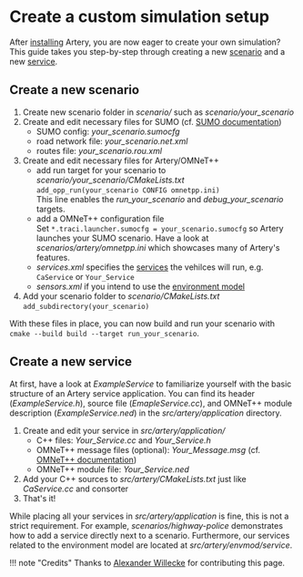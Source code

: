 # Create a custom simulation setup

After [installing](install.md) Artery, you are now eager to create your own simulation?
This guide takes you step-by-step through creating a new [scenario](#create-a-new-scenario) and a new [service](#create-a-new-service).

## Create a new scenario

1. Create new scenario folder in *scenario/* such as *scenario/your_scenario*
2. Create and edit necessary files for SUMO (cf. [SUMO documentation](https://sumo.dlr.de/docs/Other/File_Extensions.html))
    - SUMO config: *your_scenario.sumocfg*
    - road network file: *your_scenario.net.xml*
    - routes file: *your_scenario.rou.xml*
3. Create and edit necessary files for Artery/OMNeT++
    - add run target for your scenario to *scenario/your_scenario/CMakeLists.txt*  
      `add_opp_run(your_scenario CONFIG omnetpp.ini)`  
      This line enables the *run_your_scenario* and *debug_your_scenario* targets.
    - add a OMNeT++ configuration file  
      Set `*.traci.launcher.sumocfg = your_scenario.sumocfg` so Artery launches your SUMO scenario.
      Have a look at *scenarios/artery/omnetpp.ini* which showcases many of Artery's features.
    - *services.xml* specifies the [services](features/middleware.md#services) the vehilces will run, e.g. `CaService` or `Your_Service`
    - *sensors.xml* if you intend to use the [environment model](features/envmod.md)
4. Add your scenario folder to *scenario/CMakeLists.txt*  
   `add_subdirectory(your_scenario)`

With these files in place, you can now build and run your scenario with `cmake --build build --target run_your_scenario`.


## Create a new service

At first, have a look at *ExampleService* to familiarize yourself with the basic structure of an Artery service application.
You can find its header (*ExampleService.h*), source file (*EmapleService.cc*), and OMNeT++ module description (*ExampleService.ned*) in the *src/artery/application* directory.

1. Create and edit your service in *src/artery/application/*
    - C++ files: *Your_Service.cc* and *Your_Service.h*
    - OMNeT++ message files (optional): *Your_Message.msg* (cf. [OMNeT++ documentation](https://doc.omnetpp.org/omnetpp/manual/#cha:msg-def))
    - OMNeT++ module file: *Your_Service.ned*
2. Add your C++ sources to *src/artery/CMakeLists.txt* just like *CaService.cc* and consorter
3. That's it!

While placing all your services in *src/artery/application* is fine, this is not a strict requirement.
For example, *scenarios/highway-police* demonstrates how to add a service directly next to a scenario.
Furthermore, our services related to the environment model are located at *src/artery/envmod/service*.


!!! note "Credits"
    Thanks to [Alexander Willecke](https://github.com/awillecke) for contributing this page.
